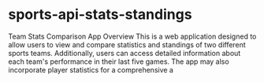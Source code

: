 # sports-api-stats-standings
Team Stats Comparison App Overview This is a web application designed to allow users to view and compare statistics and standings of two different sports teams. Additionally, users can access detailed information about each team's performance in their last five games. The app may also incorporate player statistics for a comprehensive a
